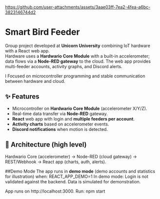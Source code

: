 
https://github.com/user-attachments/assets/3aae03ff-7ea2-4fea-a6bc-3823146744d2

# Smart Bird Feeder

Group project developed at **Unicorn University** combining IoT hardware with a React web app.  
Hardware uses a **Hardwario Core Module** with a built-in accelerometer; data flows via a **Node-RED gateway** to the cloud. The web app provides multi-feeder accounts, activity graphs, and Discord alerts.

I Focused on microcontroller programming and stable communication between hardware and cloud.


## ✨ Features
- Microcontroller on **Hardwario Core Module** (accelerometer X/Y/Z).
- Real-time data transfer via **Node-RED** gateway.
- **React** web app with login and **multiple feeders per account**.
- **Activity charts** based on accelerometer events.
- **Discord notifications** when motion is detected.

## 🧭 Architecture (high level)
Hardwario Core (accelerometer) → Node-RED (cloud gateway) → REST/Webhook → React app (charts, auth, alerts).

##Demo Mode
The app runs in **demo mode** (demo accounts and statistics for illustration) when: REACT_APP_DEMO=1
In demo mode:
Login is not validated against the backend.
Data is simulated for demonstration.

App runs on http://localhost:3000.
Run:
  npm start
